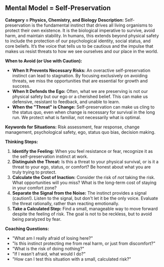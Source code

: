 ## Mental Model = Self-Preservation

**Category = Physics, Chemistry, and Biology**
**Description:** 
Self-preservation is the fundamental instinct that drives all living organisms to protect their own existence. It is the biological imperative to survive, avoid harm, and maintain stability. In humans, this extends beyond physical safety to include the protection of our psychological identity, social status, and core beliefs. It’s the voice that tells us to be cautious and the impulse that makes us resist threats to how we see ourselves and our place in the world.

**When to Avoid (or Use with Caution):**
- **When It Prevents Necessary Risks:** An overactive self-preservation instinct can lead to stagnation. By focusing exclusively on avoiding threats, we miss the opportunities that are essential for growth and success.
- **When It Defends the Ego:** Often, what we are preserving is not our physical safety but our ego or a cherished belief. This can make us defensive, resistant to feedback, and unable to learn.
- **When the "Threat" is Change:** Self-preservation can make us cling to the status quo, even when change is necessary for survival in the long run. We protect what is familiar, not necessarily what is optimal.

**Keywords for Situations:**
Risk assessment, fear response, change management, psychological safety, ego, status quo bias, decision making.

**Thinking Steps:**
1. **Identify the Feeling:** When you feel resistance or fear, recognize it as the self-preservation instinct at work.
2. **Distinguish the Threat:** Is this a threat to your physical survival, or is it a threat to your ego, status, or comfort? Be honest about what you are truly trying to protect.
3. **Calculate the Cost of Inaction:** Consider the risk of *not* taking the risk. What opportunities will you miss? What is the long-term cost of staying in your comfort zone?
4. **Separate the Signal from the Noise:** The instinct provides a signal (caution!). Listen to the signal, but don't let it be the only voice. Evaluate the threat rationally, rather than reacting emotionally.
5. **Take a Calculated Step:** Find a small, manageable way to move forward despite the feeling of risk. The goal is not to be reckless, but to avoid being paralyzed by fear.

**Coaching Questions:**
- "What am I really afraid of losing here?"
- "Is this instinct protecting me from real harm, or just from discomfort?"
- "What is the risk of doing nothing?"
- "If I wasn't afraid, what would I do?"
- "How can I test this situation with a small, calculated risk?"